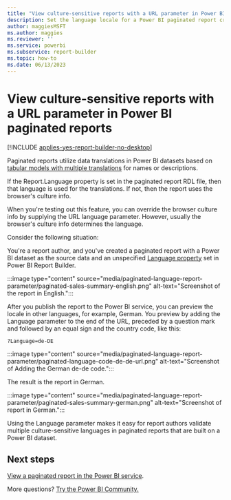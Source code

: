 ```yaml
---
title: "View culture-sensitive reports with a URL parameter in Power BI paginated reports"
description: Set the language locale for a Power BI paginated report created from a Power BI dataset.
author: maggiesMSFT
ms.author: maggies
ms.reviewer: ''
ms.service: powerbi
ms.subservice: report-builder
ms.topic: how-to
ms.date: 06/13/2023
---
```


# View culture-sensitive reports with a URL parameter in Power BI paginated reports

[!INCLUDE [applies-yes-report-builder-no-desktop](../includes/applies-yes-report-builder-no-desktop.md)]

Paginated reports utilize data translations in Power BI datasets based on [tabular models with multiple translations](/analysis-services/tabular-models/translations-in-tabular-models-analysis-services) for names or descriptions.

If the Report.Language property is set in the paginated report RDL file, then that language is used for the translations. If not, then the report uses the browser's culture info.

When you're testing out this feature, you can override the browser culture info by supplying the URL language parameter. However, usually the browser's culture info determines the language.

Consider the following situation:

You're a report author, and you've created a paginated report with a Power BI dataset as the source data and an unspecified [Language property](/sql/reporting-services/report-design/set-the-locale-for-a-report-or-text-box-reporting-services) set in Power BI Report Builder.

:::image type="content" source="media/paginated-language-report-parameter/paginated-sales-summary-english.png" alt-text="Screenshot of the report in English.":::

After you publish the report to the Power BI service, you can preview the locale in other languages, for example, German. You preview by adding the Language parameter to the end of the URL, preceded by a question mark and followed by an equal sign and the country code, like this:

```
?Language=de-DE
```

:::image type="content" source="media/paginated-language-report-parameter/paginated-language-code-de-de-url.png" alt-text="Screenshot of Adding the German de-de code.":::

The result is the report in German.

:::image type="content" source="media/paginated-language-report-parameter/paginated-sales-summary-german.png" alt-text="Screenshot of report in German.":::

Using the Language parameter makes it easy for report authors validate multiple culture-sensitive languages in paginated reports that are built on a Power BI dataset.

## Next steps

[View a paginated report in the Power BI service](../consumer/paginated-reports-view-power-bi-service.md).

More questions? [Try the Power BI Community.](https://community.powerbi.com/)

